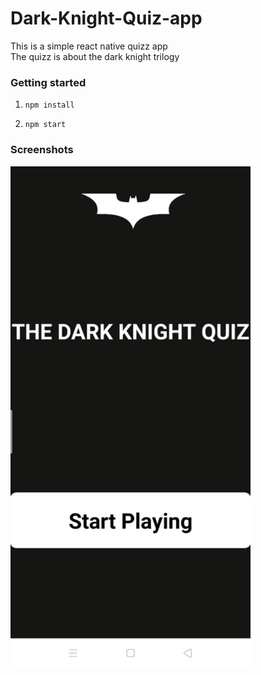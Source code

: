 # Dark-Knight-Quiz-app

This is a simple react native quizz app<br/>
The quizz is about the dark knight trilogy

### Getting started

1. `npm install`

2. `npm start`

### Screenshots

<img src ="screenshots/HomeScreen.jpg" width="'400" height="800" />


